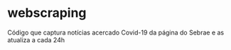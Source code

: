 # webscraping
Código que captura notícias acercado Covid-19 da página do Sebrae e as atualiza a cada 24h 
